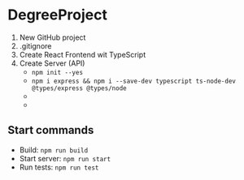 # DegreeProject

1. New GitHub project
2. .gitignore
3. Create React Frontend wit TypeScript
4. Create Server (API)
    - `npm init --yes`
    - `npm i express && npm i --save-dev typescript ts-node-dev @types/express @types/node `
    - 
    - 

## Start commands

- Build: `npm run build`
- Start server: `npm run start`
- Run tests: `npm run test`
